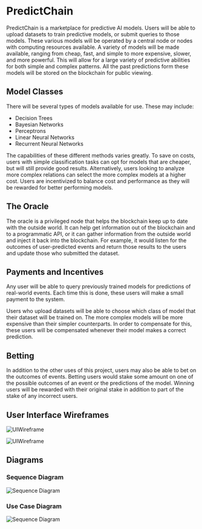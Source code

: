 # PredictChain

PredictChain is a marketplace for predictive AI models. Users will be able to upload datasets
to train predictive models, or submit queries to those models.  These various models will be 
operated by a central node or nodes with computing resources available. A variety of models will be 
made available, ranging from cheap, fast, and simple to more expensive, slower, and more powerful. 
This will allow for a large variety of predictive abilities for both simple and complex patterns.
All the past predictions form these models will be stored on the blockchain for public viewing.

## Model Classes

There will be several types of models available for use.  These may include:

- Decision Trees
- Bayesian Networks
- Perceptrons
- Linear Neural Networks
- Recurrent Neural Networks

The capabilities of these different methods varies greatly.  To save on costs, users with simple
classification tasks can opt for models that are cheaper, but will still provide good results.
Alternatively, users looking to analyze more complex relations can select the more complex models
at a higher cost.  Users are incentivized to balance cost and performance as they will be rewarded
for better performing models.

## The Oracle

The oracle is a privileged node that helps the blockchain keep up to date with the outside world.
It can help get information out of the blockchain and to a programmatic API, or it can gather 
information from the outside world and inject it back into the blockchain.  For example, it would
listen for the outcomes of user-predicted events and return those results to the users and update
those who submitted the dataset.

## Payments and Incentives

Any user will be able to query previously trained models for predictions of real-world events.
Each time this is done, these users will make a small payment to the system.

Users who upload datasets will be able to choose which class of model that their dataset will be
trained on.  The more complex models will be more expensive than their simpler counterparts.
In order to compensate for this, these users will be compensated whenever their model makes a correct
prediction.

## Betting

In addition to the other uses of this project, users may also be able to bet on the outcomes of events.
Betting users would stake some amount on one of the possible outcomes of an event or the predictions
of the model.  Winning users will be rewarded with their original stake in addition to part of the
stake of any incorrect users.

## User Interface Wireframes

![UIWireframe](img/PredictChainLanding.png)

![UIWireframe](img/PredictChainPortfolio.png)

## Diagrams

### Sequence Diagram

![Sequence Diagram](img/PredictChainSequence.png)

### Use Case Diagram

![Sequence Diagram](img/PredictChainUseCase.png)

